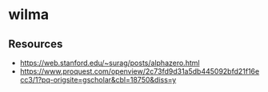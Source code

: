 # wilma

## Resources
* https://web.stanford.edu/~surag/posts/alphazero.html
* https://www.proquest.com/openview/2c73fd9d31a5db445092bfd21f16ecc3/1?pq-origsite=gscholar&cbl=18750&diss=y
